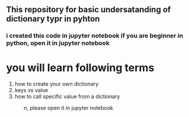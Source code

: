 ## This repository for basic undersatanding of dictionary typr in pyhton 
### i created this code in jupyter notebook if you are beginner in python, open it in jupyter notebook
# you will learn following terms
<ol>
<li>
how to create your own dictionary
</li>
<li>keys vs value </li>
<li>how to call specific value from a dictionary</li>
<ol>
  
 n, please open it in jupyter notebook

